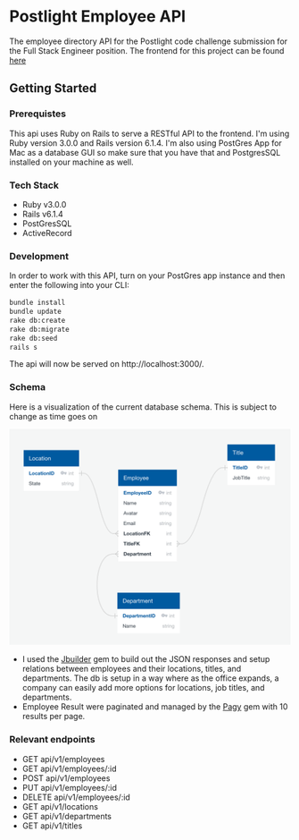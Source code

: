 # Postlight Employee API

The employee directory API for the Postlight code challenge  submission for the Full Stack Engineer position. The frontend for this project can be found [here](https://github.com/jtx007/postlight-employee-directory)

## Getting Started

### Prerequistes

This api uses Ruby on Rails to serve a RESTful API to the frontend. I'm using Ruby version 3.0.0 and Rails version 6.1.4. I'm also using PostGres App for Mac as a database GUI so make sure that you have that and PostgresSQL installed on your machine as well.

### Tech Stack
- Ruby v3.0.0
- Rails v6.1.4
- PostGresSQL
- ActiveRecord


### Development

In order to work with this API, turn on your PostGres app instance and then enter the following into your CLI:

```
bundle install 
bundle update
rake db:create
rake db:migrate
rake db:seed
rails s
```

The api will now be served on http://localhost:3000/. 

### Schema

Here is a visualization of the current database schema. This is subject to change as time goes on

![Database Schema](schema.png)

- I used the [Jbuilder](https://github.com/rails/jbuilder) gem to build out the JSON responses and setup relations between employees and their locations, titles, and departments. The db is setup in a way where as the office expands, a company can easily add more options for locations, job titles, and departments.
- Employee Result were paginated and managed by the [Pagy](https://github.com/ddnexus/pagy) gem with 10 results per page. 

### Relevant endpoints

 - GET api/v1/employees
 - GET api/v1/employees/:id
 - POST api/v1/employees
 - PUT api/v1/employees/:id
 - DELETE api/v1/employees/:id
 - GET api/v1/locations
 - GET api/v1/departments
 - GET api/v1/titles  






